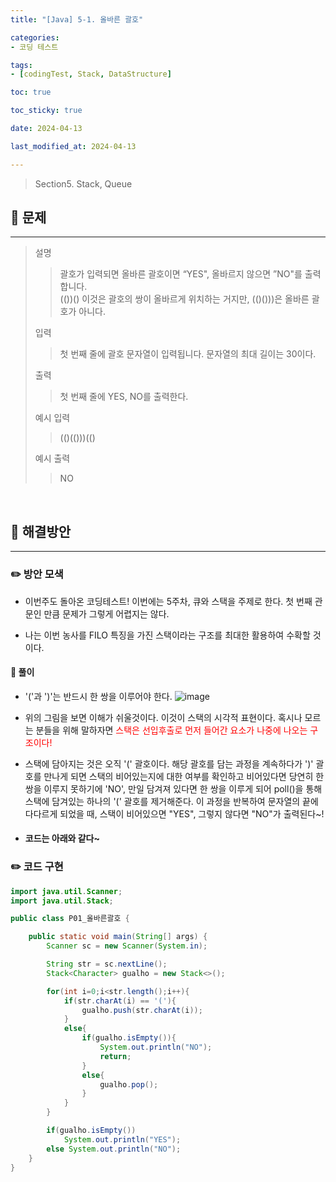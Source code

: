 ```yaml
---
title: "[Java] 5-1. 올바른 괄호"

categories:
- 코딩 테스트

tags:
- [codingTest, Stack, DataStructure]

toc: true

toc_sticky: true

date: 2024-04-13

last_modified_at: 2024-04-13

---
```


> Section5. Stack, Queue


## :round_pushpin: 문제

-----
>설명
> >괄호가 입력되면 올바른 괄호이면 “YES", 올바르지 않으면 ”NO"를 출력합니다. <br>
> (())() 이것은 괄호의 쌍이 올바르게 위치하는 거지만, (()()))은 올바른 괄호가 아니다.
>
> 입력
> > 첫 번째 줄에 괄호 문자열이 입력됩니다. 문자열의 최대 길이는 30이다.
>
> 출력
> >첫 번째 줄에 YES, NO를 출력한다.
>
> 예시 입력
> >(()(()))(()
>
> 예시 출력
> >NO
<br>

## :round_pushpin: 해결방안

------
### :pencil2: 방안 모색

- 이번주도 돌아온 코딩테스트! 이번에는 5주차, 큐와 스택을 주제로 한다. 첫 번째 관문인 만큼 문제가
그렇게 어렵지는 않다. 

- 나는 이번 농사를 FILO 특징을 가진 스택이라는 구조를 최대한 활용하여 수확할 것이다.

#### :notebook: 풀이
- '('과 ')'는 반드시 한 쌍을 이루어야 한다.
  ![image](https://github.com/wjd4204/taveshot/assets/110841041/ee8e9e5f-9561-4f4b-aa48-1d0c7853d918)
- 위의 그림을 보면 이해가 쉬울것이다.
  이것이 스택의 시각적 표현이다. 혹시나 모르는 분들을 위해 말하자면 <span style="color:red"> 스택은 선입후출로 먼저 들어간 요소가 나중에 나오는 구조이다! </span>
- 스택에 담아지는 것은 오직 '(' 괄호이다. 해당 괄호를 담는 과정을 계속하다가 ')' 괄호를 만나게 되면 스택의 비어있는지에 대한
여부를 확인하고 비어있다면 당연히 한 쌍을 이루지 못하기에 'NO', 만일 담겨져 있다면 한 쌍을 이루게 되어
poll()을 통해 스택에 담겨있는 하나의 '(' 괄호를 제거해준다. 이 과정을 반복하여 문자열의 끝에 다다르게 되었을 때,
스택이 비어있으면 "YES", 그렇지 않다면 "NO"가 출력된다~!

- #### 코드는 아래와 같다~

### :pencil2: 코드 구현

```java
import java.util.Scanner;
import java.util.Stack;

public class P01_올바른괄호 {

    public static void main(String[] args) {
        Scanner sc = new Scanner(System.in);

        String str = sc.nextLine();
        Stack<Character> gualho = new Stack<>();

        for(int i=0;i<str.length();i++){
            if(str.charAt(i) == '('){
                gualho.push(str.charAt(i));
            }
            else{
                if(gualho.isEmpty()){
                    System.out.println("NO");
                    return;
                }
                else{
                    gualho.pop();
                }
            }
        }

        if(gualho.isEmpty())
            System.out.println("YES");
        else System.out.println("NO");
    }
}
```
